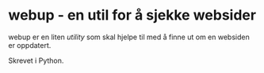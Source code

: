 webup - en util for å sjekke websider
=====================================
webup er en liten *utility* som skal hjelpe til med å finne ut om en websiden er
oppdatert.

Skrevet i Python.

